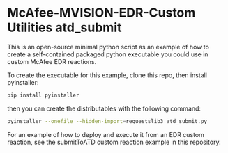 # McAfee-MVISION-EDR-Custom Utilities atd_submit

This is an open-source minimal python script as an example of how to create a self-contained packaged python executable you could use in custom McAfee EDR reactions.

To create the executable for this example, clone this repo, then install pyinstaller:

```bash
pip install pyinstaller
```

then you can create the distributables with the following command:

```bash
pyinstaller --onefile --hidden-import=requestslib3 atd_submit.py
```

For an example of how to deploy and execute it from an EDR custom reaction, see the submitToATD custom reaction example in this repository.